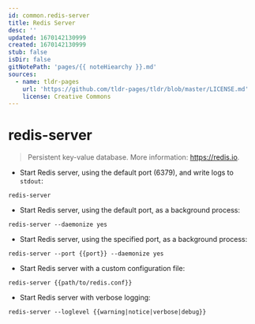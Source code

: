 ```yaml
---
id: common.redis-server
title: Redis Server
desc: ''
updated: 1670142130999
created: 1670142130999
stub: false
isDir: false
gitNotePath: 'pages/{{ noteHiearchy }}.md'
sources:
  - name: tldr-pages
    url: 'https://github.com/tldr-pages/tldr/blob/master/LICENSE.md'
    license: Creative Commons
---
```

# redis-server

> Persistent key-value database.
> More information: <https://redis.io>.

- Start Redis server, using the default port (6379), and write logs to `stdout`:

`redis-server`

- Start Redis server, using the default port, as a background process:

`redis-server --daemonize yes`

- Start Redis server, using the specified port, as a background process:

`redis-server --port {{port}} --daemonize yes`

- Start Redis server with a custom configuration file:

`redis-server {{path/to/redis.conf}}`

- Start Redis server with verbose logging:

`redis-server --loglevel {{warning|notice|verbose|debug}}`

